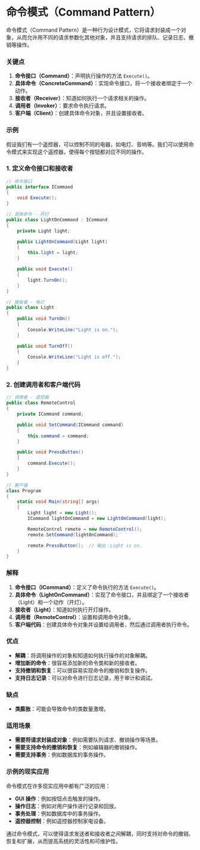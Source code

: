 # 命令模式（Command Pattern）

命令模式（Command Pattern）是一种行为设计模式，它将请求封装成一个对象，从而允许用不同的请求参数化其他对象，并且支持请求的排队、记录日志、撤销等操作。

### 关键点

1. **命令接口（Command）**：声明执行操作的方法 `Execute()`。
2. **具体命令（ConcreteCommand）**：实现命令接口，将一个接收者绑定于一个动作。
3. **接收者（Receiver）**：知道如何执行一个请求相关的操作。
4. **调用者（Invoker）**：要求命令执行请求。
5. **客户端（Client）**：创建具体命令对象，并且设置接收者。

### 示例

假设我们有一个遥控器，可以控制不同的电器，如电灯、音响等。我们可以使用命令模式来实现这个遥控器，使得每个按钮都对应不同的操作。

### 1. 定义命令接口和接收者

```csharp
// 命令接口
public interface ICommand
{
    void Execute();
}

// 具体命令 - 开灯
public class LightOnCommand : ICommand
{
    private Light light;

    public LightOnCommand(Light light)
    {
        this.light = light;
    }

    public void Execute()
    {
        light.TurnOn();
    }
}

// 接收者 - 电灯
public class Light
{
    public void TurnOn()
    {
        Console.WriteLine("Light is on.");
    }

    public void TurnOff()
    {
        Console.WriteLine("Light is off.");
    }
}
```

### 2. 创建调用者和客户端代码

```csharp
// 调用者 - 遥控器
public class RemoteControl
{
    private ICommand command;

    public void SetCommand(ICommand command)
    {
        this.command = command;
    }

    public void PressButton()
    {
        command.Execute();
    }
}

// 客户端
class Program
{
    static void Main(string[] args)
    {
        Light light = new Light();
        ICommand lightOnCommand = new LightOnCommand(light);

        RemoteControl remote = new RemoteControl();
        remote.SetCommand(lightOnCommand);

        remote.PressButton();  // 输出：Light is on.
    }
}
```

### 解释

1. **命令接口（ICommand）**：定义了命令执行的方法 `Execute()`。
2. **具体命令（LightOnCommand）**：实现了命令接口，并且绑定了一个接收者（Light）和一个动作（开灯）。
3. **接收者（Light）**：知道如何执行开灯操作。
4. **调用者（RemoteControl）**：设置和调用命令对象。
5. **客户端代码**：创建具体命令对象并设置给调用者，然后通过调用者执行命令。

### 优点

- **解耦**：将调用操作的对象和知道如何执行操作的对象解耦。
- **增加新的命令**：很容易添加新的命令类和新的接收者。
- **支持撤销和恢复**：可以很容易实现命令的撤销和恢复操作。
- **支持日志记录**：可以对命令进行日志记录，用于审计和调试。

### 缺点

- **类膨胀**：可能会导致命令的类数量激增。

### 适用场景

- **需要将请求封装成对象**：例如需要队列请求、撤销操作等场景。
- **需要支持命令的撤销和恢复**：例如编辑器的撤销操作。
- **需要支持事务**：例如数据库的事务操作。

### 示例的现实应用

命令模式在许多现实应用中都有广泛的应用：

- **GUI 操作**：例如按钮点击触发的操作。
- **操作日志**：例如对用户操作进行记录和回放。
- **事务处理**：例如数据库中的事务操作。
- **遥控器控制**：例如遥控器控制家电设备。

通过命令模式，可以使得请求发送者和接收者之间解耦，同时支持对命令的撤销、恢复和扩展，从而提高系统的灵活性和可维护性。

